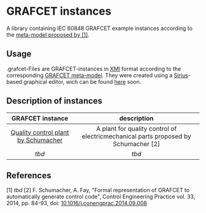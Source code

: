 # GRAFCET instances
A library containing IEC 60848 GRAFCET example instances according to the [meta-model proposed by [1]](https://github.com/Project-AGRAFE/GRAFCET-meta-model).

## Usage
.grafcet-Files are GRAFCET-instances in [XMI](https://www.omg.org/spec/XMI) format according to the corresponding [GRAFCET meta-model](https://github.com/Project-AGRAFE/GRAFCET-meta-model).
They were created using a [Sirius](https://www.eclipse.org/sirius/)-based graphical editor, wich can be found [here](http://example.com/tbd) soon.

## Description of instances

|  GRAFCET instance | description  |
| :-: | :-: |
|  [Quality control plant by Schumacher](./qualityControlPlantSchumacher) | A plant for quality control of electricmechanical parts proposed by Schumacher [2]  |
| *tbd* | *tbd* |


## References
[1] *tbd*
[2] F. Schumacher, A. Fay, "Formal representation of GRAFCET to automatically generate control code", Control Engineering Practice vol. 33, 2014, pp. 84-93, doi: [10.1016/j.conengprac.2014.09.008](https://doi.org/10.1016/j.conengprac.2014.09.008) 